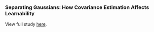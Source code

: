 ### Separating Gaussians: How Covariance Estimation Affects Learnability

View full study [here](https://github.com/changreytang/gmm-empirical-study/results).


